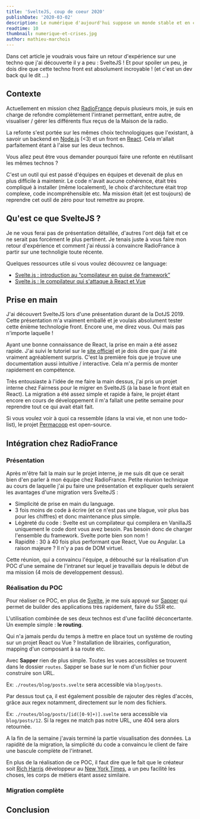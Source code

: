 ```yaml
---
title: 'SvelteJS, coup de coeur 2020'
publishDate: '2020-03-02'
description: Le numérique d'aujourd'hui suppose un monde stable et en croissance alors que le monde de demain est incertain.
readtime: 10
thumbnail: numerique-et-crises.jpg
author: mathieu-marchois
---
```


Dans cet article je voudrais vous faire un retour d'expérience sur une techno que j'ai découverte il y a peu : SvelteJS !
Et pour spoiler un peu, je dois dire que cette techno front est absolument incroyable ! (et c'est un dev back qui le dit ...)

## Contexte

Actuellement en mission chez [RadioFrance](https://www.radiofrance.fr/) depuis plusieurs mois, je suis en charge de refondre complètement l'intranet permettant, entre autre, de visualiser / gérer les différents flux reçus de la Maison de la radio.

La refonte s'est portée sur les mêmes choix technologiques que l'existant, à savoir un backend en [Node.js](https://nodejs.org) (<3) et un front en [React](https://fr.reactjs.org/). Cela m'allait parfaitement étant à l'aise sur les deux technos.

Vous allez peut être vous demander pourquoi faire une refonte en réutilisant les mêmes technos ?

C'est un outil qui est passé d'équipes en équipes et devenait de plus en plus difficile à maintenir. Le code n'avait aucune cohérence, était très compliqué à installer (même localement), le choix d'architecture était trop complexe, code incompréhensible etc.
Ma mission était (et est toujours) de reprendre cet outil de zéro pour tout remettre au propre.

## Qu'est ce que SvelteJS ?

Je ne vous ferai pas de présentation détaillée, d'autres l'ont déjà fait et ce ne serait pas forcément le plus pertinent. Je tenais juste à vous faire mon retour d'expérience et comment j'ai réussi à convaincre RadioFrance à partir sur une technoligie toute récente.

Quelques ressources utile si vous voulez découvrez ce language:

-   [Svelte.js : introduction au “compilateur en guise de framework”](https://medium.com/@nilmanduil/svelte-js-le-compilateur-en-guise-de-framework-5473f1d727f8)
-   [Svelte.js : le compilateur qui s'attaque à React et Vue](http://www.meanjs.fr/svelte-la-librairie-le-compilateur-plutot-qui-sattaque-a-react-et-vue/)

## Prise en main

J'ai découvert SvelteJS lors d'une présentation durant de la DotJS 2019. Cette présentation m'a vraiment emballé et je voulais absolument tester cette énième technologie front. Encore une, me direz vous. Oui mais pas n'importe laquelle !

Ayant une bonne connaissance de React, la prise en main a été assez rapide. J'ai suivi le tutoriel sur le [site officiel](https://svelte.dev/tutorial/basics) et je dois dire que j'ai été vraiment agréablement surpris.
C'est la première fois que je trouve une documentation aussi intuitive / interactive. Cela m'a permis de monter rapidement en compétence.

Très entousiaste à l'idée de me faire la main dessus, j'ai pris un projet interne chez Fairness pour le migrer en SvelteJS (à la base le front était en React).
La migration a été assez simple et rapide à faire, le projet étant encore en cours de développement il m'a fallait une petite semaine pour reprendre tout ce qui avait était fait.

Si vous voulez voir à quoi ca ressemble (dans la vrai vie, et non une todo-list), le projet [Permacoop](https://github.com/fairness/permacoop) est open-source.

## Intégration chez RadioFrance

### Présentation

Après m'être fait la main sur le projet interne, je me suis dit que ce serait bien d'en parler à mon équipe chez RadioFrance.
Petite réunion technique au cours de laquelle j'ai pu faire une présentation et expliquer quels seraient les avantages d'une migration vers SvelteJS :

-   Simplicité de prise en main du language.
-   3 fois moins de code à écrire (et ce n'est pas une blague, voir plus bas pour les chiffres) et donc maintenance plus simple.
-   Légèreté du code : Svelte est un compilateur qui compilera en VanillaJS uniquement le code dont vous avez besoin. Pas besoin donc de charger l'ensemble du framework. Svelte porte bien son nom !
-   Rapidité : 30 à 40 fois plus performant que React, Vue ou Angular. La raison majeure ? Il n'y a pas de DOM virtuel.

Cette réunion, qui a convaincu l'équipe, a débouché sur la réalisation d'un POC d'une semaine de l'intranet sur lequel je travaillais depuis le début de ma mission (4 mois de developpement dessus).

### Réalisation du POC

Pour réaliser ce POC, en plus de [Svelte](https://svelte.dev/), je me suis appuyé sur [Sapper](https://sapper.svelte.dev/) qui permet de builder des applications très rapidement, faire du SSR etc.

L'utilisation combinée de ses deux technos est d'une facilité déconcertante. Un exemple simple : **le routing**.

Qui n'a jamais perdu du temps à mettre en place tout un système de routing sur un projet React ou Vue ? Installation de librairies, configuration, mapping d'un composant à sa route etc.

Avec **Sapper** rien de plus simple. Toutes les vues accessibles se trouvent dans le dossier `routes`. Sapper se base sur le nom d'un fichier pour construire son URL.

Ex: `./routes/blog/posts.svelte` sera accessible via `blog/posts`.

Par dessus tout ça, il est également possible de rajouter des règles d'accès, grâce aux regex notamment, directement sur le nom des fichiers.

Ex: `./routes/blog/posts/[id([0-9]+)].svelte` sera accessible via `blog/posts/12`. Si la regex ne match pas notre URL, une 404 sera alors retournée.

A la fin de la semaine j'avais terminé la partie visualisation des données. La rapidité de la migration, la simplicité du code a convaincu le client de faire une bascule complète de l'intranet.

En plus de la réalisation de ce POC, il faut dire que le fait que le créateur soit [Rich Harris](https://github.com/Rich-Harris) développeur au [New York Times](https://www.nytimes.com/), a un peu facilité les choses, les corps de métiers étant assez similaire.

### Migration complète

## Conclusion
